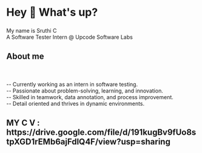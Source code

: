 <h1 align="left">Hey 👋 What's up?</h1>

###

<p align="left">My name is Sruthi C<br>A Software Tester Intern @ Upcode Software Labs</p>

###

<h2 align="left">About me</h2>

###

<br clear="both">

<p align="left">-- Currently working as an intern in software testing.<br>-- Passionate about problem-solving, learning, and innovation.  <br>-- Skilled in teamwork, data annotation, and process improvement.  <br>-- Detail oriented and thrives in dynamic environments.</p>

###

<h2 align="left">MY C V : https://drive.google.com/file/d/191kugBv9fUo8stpXGD1rEMb6ajFdlQ4F/view?usp=sharing


<div align="left">
</div>

###
